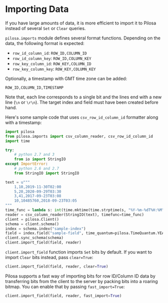 # Importing Data

If you have large amounts of data, it is more efficient to import it to Pilosa instead of several `Set` or `Clear` queries.

`pilosa.imports` module defines several format functions. Depending on the data, the following format is expected:
* `row_id_column_id`: `ROW_ID,COLUMN_ID`
* `row_id_column_key`: `ROW_ID,COLUMN_KEY`
* `row_key_column_id`: `ROW_KEY,COLUMN_ID`
* `row_key_column_key`: `ROW_KEY,COLUMN_KEY`


Optionally, a timestamp with GMT time zone can be added:
```
ROW_ID,COLUMN_ID,TIMESTAMP
```

Note that, each line corresponds to a single bit and the lines end with a new line (`\n` or `\r\n`).
The target index and field must have been created before hand.

Here's some sample code that uses `csv_row_id_column_id` formatter along with a timestamp:
```python
import pilosa
from pilosa.imports import csv_column_reader, csv_row_id_column_id
import time

try:
    # python 2.7 and 3
    from io import StringIO
except ImportError:
    # python 2.6 and 2.7
    from StringIO import StringIO

text = u"""
    1,10,2019-11-30T02:00
    5,20,2020-09-29T03:30
    3,41,2017-09-23T03:08
    10,10485760,2018-09-23T03:05
"""
time_func = lambda s: int(time.mktime(time.strptime(s, "%Y-%m-%dT%H:%M")))
reader = csv_column_reader(StringIO(text), timefunc=time_func)
client = pilosa.Client()
schema = client.schema()
index = schema.index("sample-index")
field = index.field("sample-field", time_quantum=pilosa.TimeQuantum.YEAR_MONTH_DAY_HOUR)
client.sync_schema(schema)
client.import_field(field, reader)
```

`client.import_field` function imports `Set` bits by default. If you want to import `Clear` bits instead, pass `clear=True`:
```python
client.import_field(field, reader, clear=True)
```

Pilosa supports a fast way of importing bits for row ID/Column ID data by transferring bits from the client to the server by packing bits into a roaring bitmap. You can enable that by passing `fast_import=True`:
```python
client.import_field(field, reader, fast_import=True)
```  
